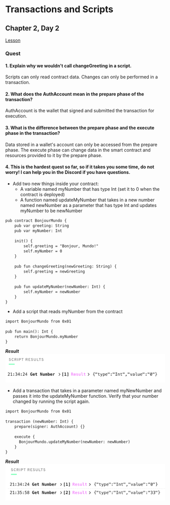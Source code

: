 # Transactions and Scripts
## Chapter 2, Day 2

[Lesson](https://github.com/emerald-dao/beginner-cadence-course/tree/main/chapter2.0/day2)

### Quest

#### 1. Explain why we wouldn't call changeGreeting in a script.
Scripts can only read contract data. Changes can only be performed in a transaction.

#### 2. What does the AuthAccount mean in the prepare phase of the transaction?
AuthAccount is the wallet that signed and submitted the transaction for execution.

#### 3. What is the difference between the prepare phase and the execute phase in the transaction?
Data stored in a wallet's account can only be accessed from the prepare phase. The execute phase can change data in the smart contract and resources provided to it by the prepare phase.

#### 4. This is the hardest quest so far, so if it takes you some time, do not worry! I can help you in the Discord if you have questions.
- Add two new things inside your contract:
    - A variable named myNumber that has type Int (set it to 0 when the contract is deployed)
    - A function named updateMyNumber that takes in a new number named newNumber as a parameter that has type Int and updates myNumber to be newNumber
```text
pub contract BonjourMundo {
    pub var greeting: String
    pub var myNumber: Int

    init() {
        self.greeting = "Bonjour, Mundo!"
        self.myNumber = 0
    }

    pub fun changeGreeting(newGreeting: String) {
        self.greeting = newGreeting
    }

    pub fun updateMyNumber(newNumber: Int) {
        self.myNumber = newNumber
    }
}
```
- Add a script that reads myNumber from the contract

```text
import BonjourMundo from 0x01

pub fun main(): Int {
    return BonjourMundo.myNumber    
}
```

**_Result_**
![](2-2-1.png)

- Add a transaction that takes in a parameter named myNewNumber and passes it into the updateMyNumber function. Verify that your number changed by running the script again.

```text
import BonjourMundo from 0x01

transaction (newNumber: Int) {
    prepare(signer: AuthAccount) {}

    execute {
      BonjourMundo.updateMyNumber(newNumber: newNumber)
    }
}
```

_**Result**_
![](2-2-2.png)